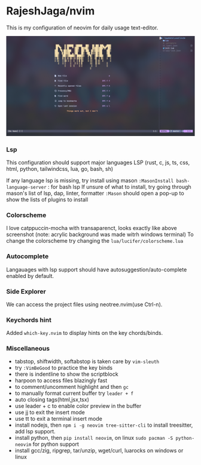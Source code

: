 # RajeshJaga/nvim

This is my configuration of neovim for daily usage text-editor.

![ss-home](./asset/SS-Home.png)

### Lsp

This configuration should support major languages LSP (rust, c, js, ts, css, html, python, tailwindcss, lua, go, bash, sh)

If any language lsp is missing, try install using mason
`:MasonInstall bash-language-server` : for bash lsp
If unsure of what to install, try going through mason's list of lsp, dap, linter, formatter
`:Mason` should open a pop-up to show the lists of plugins to install

### Colorscheme

I love catppuccin-mocha with transaparenct, looks exactly like above screenshot (note: acrylic background was made witrh windows terminal)
To change the colorscheme try changing the `lua/lucifer/colorscheme.lua`

### Autocomplete

Langauages with lsp support should have autosuggestion/auto-complete enabled by default.

### Side Explorer

We can access the project files using neotree.nvim(use Ctrl-n).

### Keychords hint

Added `which-key.nvim` to display hints on the key chords/binds.

### Miscellaneous

- tabstop, shiftwidth, softabstop is taken care by `vim-sleuth`
- try `:VimBeGood` to practice the key binds
- there is indentline to show the scriptblock
- harpoon to access files blazingly fast
- to comment/uncomment  highlight and then `gc`
- to manually format current buffer try `leader + f`
- auto closing tags(html,jsx,tsx)
- use leader + c to enable color preview in the buffer
- use jj to exit the insert mode
- use tt to exit a terminal insert mode
- install nodejs, then `npm i -g neovim tree-sitter-cli` to install treesitter, add lsp support.
- install python, then `pip install neovim`, on linux `sudo pacman -S python-neovim` for python support
- install gcc/zig, ripgrep, tar/unzip, wget/curl, luarocks on windows or linux
